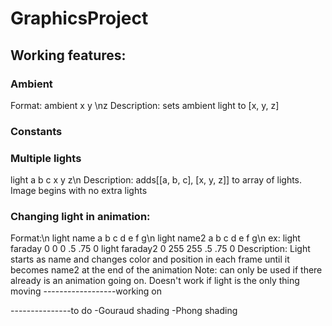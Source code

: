 # GraphicsProject

## Working features:

### Ambient
Format: ambient x y \nz
Description: sets ambient light to [x, y, z]

### Constants

### Multiple lights
light a b c x y z\n
Description: adds[[a, b, c], [x, y, z]] to array of lights. Image begins with no extra lights

### Changing light in animation:
Format:\n
light name a b c d e f g\n
light name2 a b c d e f g\n
ex:
light faraday 0 0 0 .5 .75 0
light faraday2 0 255 255 .5 .75 0
Description: Light starts as name and changes color and position in each frame until it becomes name2 at the end of the animation
Note: can only be used if there already is an animation going on. Doesn't work if light is the only thing moving
------------------working on

---------------to do
-Gouraud shading
-Phong shading

